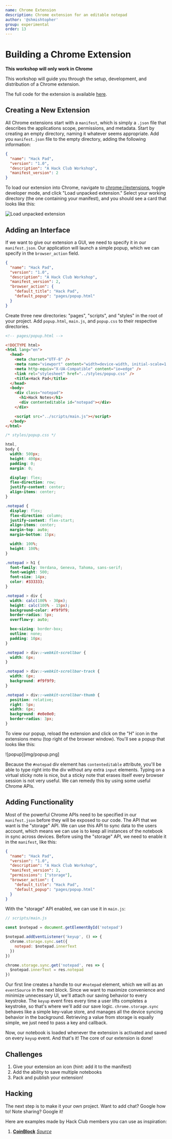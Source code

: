 ```yaml
---
name: Chrome Extension
description: Chrome extension for an editable notepad
author: '@shmishtopher'
group: experimental
order: 13
---
```


# Building a Chrome Extension

**This workshop will only work in Chrome**

This workshop will guide you through the setup, development, and distribution of a Chrome extension.

The full code for the extension is available [here](https://github.com/shmishtopher/HackPad).

## Creating a New Extension

All Chrome extensions start with a `manifest`, which is simply a `.json` file that describes the applications scope, permissions, and metadata. Start by creating an empty directory, naming it whatever seems appropriate. Add you `manifest.json` file to the empty directory, adding the following information:

```json
{
  "name": "Hack Pad",
  "version": "1.0",
  "description": "A Hack Club Workshop",
  "manifest_version": 2
}
```

To load our extension into Chrome, navigate to [chrome://extensions](chrome://extensions), toggle developer mode, and click "Load unpacked extension." Select your working directory (the one containing your manifest), and you should see a card that looks like this:

![Load unpacked extension](img/load_unpacked_extension.png)

## Adding an Interface

If we want to give our extension a GUI, we need to specify it in our `manifest.json`. Our application will launch a simple popup, which we can specify in the `browser_action` field.

```json
{
  "name": "Hack Pad",
  "version": "1.0",
  "description": "A Hack Club Workshop",
  "manifest_version": 2,
  "browser_action": {
    "default_title": "Hack Pad",
    "default_popup": "pages/popup.html"
  }
}
```

Create three new directories: "pages", "scripts", and "styles" in the root of your project. Add `popup.html`, `main.js`, and `popup.css` to their respective directories.

```html
<!-- pages/popup.html -->

<!DOCTYPE html>
<html lang="en">
  <head>
    <meta charset="UTF-8" />
    <meta name="viewport" content="width=device-width, initial-scale=1.0" />
    <meta http-equiv="X-UA-Compatible" content="ie=edge" />
    <link rel="stylesheet" href="../styles/popup.css" />
    <title>Hack Pad</title>
  </head>
  <body>
    <div class="notepad">
      <h1>Hack Notes</h1>
      <div contenteditable id="notepad"></div>
    </div>

    <script src="../scripts/main.js"></script>
  </body>
</html>
```

```css
/* styles/popup.css */

html,
body {
  width: 500px;
  height: 400px;
  padding: 0;
  margin: 0;

  display: flex;
  flex-direction: row;
  justify-content: center;
  align-items: center;
}

.notepad {
  display: flex;
  flex-direction: column;
  justify-content: flex-start;
  align-items: center;
  margin-top: auto;
  margin-bottom: 15px;

  width: 100%;
  height: 100%;
}

.notepad > h1 {
  font-family: Verdana, Geneva, Tahoma, sans-serif;
  font-weight: 500;
  font-size: 14px;
  color: #333333;
}

.notepad > div {
  width: calc(100% - 30px);
  height: calc(100% - 15px);
  background-color: #f9f9f9;
  border-radius: 5px;
  overflow-y: auto;

  box-sizing: border-box;
  outline: none;
  padding: 10px;
}

.notepad > div::-webkit-scrollbar {
  width: 6px;
}

.notepad > div::-webkit-scrollbar-track {
  width: 6px;
  background: #f9f9f9;
}

.notepad > div::-webkit-scrollbar-thumb {
  position: relative;
  right: 5px;
  width: 6px;
  background: #e0e0e0;
  border-radius: 3px;
}
```

To view our popup, reload the extension and click on the "H" icon in the extensions menu (top right of the browser window). You'll see a popup that looks like this:

![popup][img/popup.png]

Because the `#notepad` div element has `contenteditable` attribute, you'll be able to type right into the div without any extra `input` elements. Typing on a virtual sticky note is nice, but a sticky note that erases itself every browser session is not very useful. We can remedy this by using some useful Chrome APIs.

## Adding Functionality

Most of the powerful Chrome APIs need to be specified in our `manifest.json` before they will be exposed to our code. The API that we want is the "storage" API. We can use this API to sync data to the users account, which means we can use is to keep all instances of the notebook in sync across devices. Before using the "storage" API, we need to enable it in the `manifest`, like this:

```json
{
  "name": "Hack Pad",
  "version": "1.0",
  "description": "A Hack Club Workshop",
  "manifest_version": 2,
  "permissions": ["storage"],
  "browser_action": {
    "default_title": "Hack Pad",
    "default_popup": "pages/popup.html"
  }
}
```

With the "storage" API enabled, we can use it in `main.js`:

```js
// scripts/main.js

const $notepad = document.getElementById('notepad')

$notepad.addEventListener('keyup', () => {
  chrome.storage.sync.set({
    notepad: $notepad.innerText
  })
})

chrome.storage.sync.get('notepad', res => {
  $notepad.innerText = res.notepad
})
```

Our first line creates a handle to our `#notepad` element, which we will as an `eventSource` in the next block. Since we want to maximize convenience and minimize unnecessary UI, we'll attach our saving behavior to every keystroke. The `keyup` event fires every time a user lifts completes a keystroke, so that's where we'll add our save logic. `chrome.storage.sync` behaves like a simple key-value store, and manages all the device syncing behavior in the background. Retrieving a value from storage is equally simple, we just need to pass a key and callback.

Now, our notebook is loaded whenever the extension is activated and saved on every `keyup` event. And that's it! The core of our extension is done!

## Challenges

1. Give your extension an icon (hint: add it to the manifest)
2. Add the ability to save multiple notebooks
3. Pack and publish your extension!

## Hacking

The next step is to make it your own project. Want to add chat? Google how to! Note sharing? Google it!

Here are examples made by Hack Club members you can use as inspiration:

1. [**CoinBlock**](https://github.com/shmishtopher/CoinBlock) _[Source](https://chrome.google.com/webstore/detail/coinblock/cipnhlfdbhohkabpbojakjbapbiimokl)_

